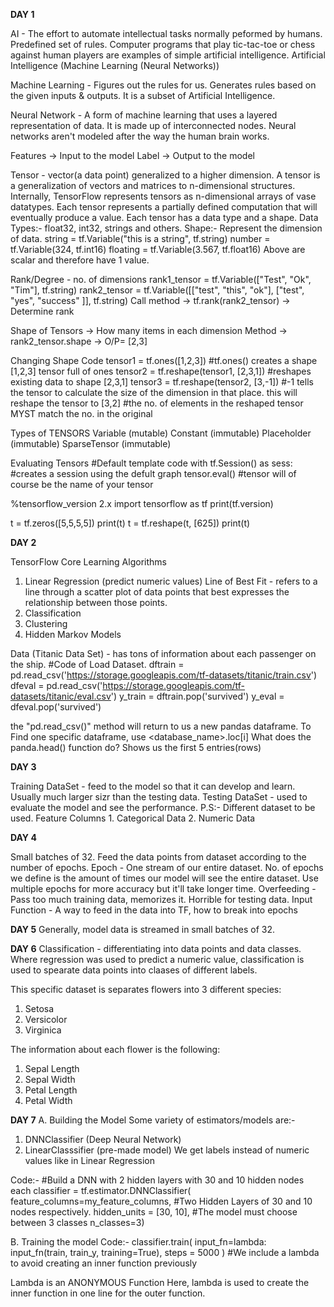 __**DAY 1**__

AI - The effort to automate intellectual tasks normally peformed by humans. Predefined set of rules.
Computer programs that play tic-tac-toe or chess against human players are examples of simple artificial intelligence.
Artificial Intelligence (Machine Learning (Neural Networks))

Machine Learning - Figures out the rules for us. Generates rules based on the given inputs & outputs. It is a subset of Artificial Intelligence.

Neural Network - A form of machine learning that uses a layered representation of data. It is made up of interconnected nodes. Neural networks aren't modeled after the way the human brain works.

Features -> Input to the model
Label -> Output to the model

Tensor - vector(a data point) generalized to a higher dimension.
A tensor is a generalization  of vectors and matrices to n-dimensional structures. Internally, TensorFlow represents tensors as n-dimensional arrays of vase datatypes.
Each tensor represents a partially defined computation that will eventually produce a value.
Each tensor has a data type and a shape.
Data Types:- float32, int32, strings and others.
Shape:- Represent the dimension of data.
string = tf.Variable("this is a string", tf.string)
number = tf.Variable(324, tf.int16)
floating = tf.Variable(3.567, tf.float16)
Above are scalar and therefore have 1 value.

Rank/Degree - no. of dimensions
rank1_tensor = tf.Variable(["Test", "Ok", "Tim"], tf.string)
rank2_tensor = tf.Variable([["test", "this", "ok"], ["test", "yes", "success" ]], tf.string)
Call method -> tf.rank(rank2_tensor) -> Determine rank

Shape of Tensors -> How many items in each dimension
Method -> rank2_tensor.shape -> O/P= [2,3]

Changing Shape
Code
tensor1 = tf.ones([1,2,3]) #tf.ones() creates a shape [1,2,3] tensor full of ones
tensor2 = tf.reshape(tensor1, [2,3,1]) #reshapes existing data to shape [2,3,1]
tensor3 = tf.reshape(tensor2, [3,-1]) #-1 tells the tensor to calculate the size of the dimension in that place. this will reshape the tensor to [3,2]
#the no. of elements in the reshaped tensor MYST match the no. in the original 

Types of TENSORS
    Variable (mutable)
    Constant (immutable)
    Placeholder (immutable)
    SparseTensor (immutable)

Evaluating Tensors
#Default template code
with tf.Session() as sess: #creates a session using the defult graph
    tensor.eval() #tensor will of course be the name of your tensor

%tensorflow_version 2.x
import tensorflow as tf
print(tf.version)

t = tf.zeros([5,5,5,5])
print(t)
t = tf.reshape(t, [625])
print(t)


__**DAY 2**__

TensorFlow Core Learning Algorithms
1. Linear Regression (predict numeric values)
    Line of Best Fit - refers to a line through a scatter plot of data points that best expresses the relationship between those points.
2. Classification
3. Clustering
4. Hidden Markov Models

Data (Titanic Data Set) - has tons of information about each passenger on the ship.
#Code of Load Dataset.
dftrain = pd.read_csv('https://storage.googleapis.com/tf-datasets/titanic/train.csv')
dfeval = pd.read_csv('https://storage.googleapis.com/tf-datasets/titanic/eval.csv')
y_train = dftrain.pop('survived')
y_eval = dfeval.pop('survived')

the "pd.read_csv()" method will return to us a new pandas dataframe.
To Find one specific dataframe, use <database_name>.loc[i]
What does the panda.head() function do?
Shows us the first 5 entries(rows)


__**DAY 3**__

Training DataSet - feed to the model so that it can develop and learn. Usually much larger sizr than the testing data.
Testing DataSet - used to evaluate the model and see the performance. P.S:- Different dataset to be used.
Feature Columns
    1. Categorical Data
    2. Numeric Data


__**DAY 4**__

Small batches of 32.
Feed the data points from dataset according to the number of epochs.
Epoch - One stream of our entire dataset.
No. of epochs we define is the amount of times our model will see the entire dataset. Use multiple epochs  for more accuracy but it'll take longer time.
Overfeeding - Pass too much training data, memorizes it. Horrible for testing data.
Input Function -  A way to feed in the data into TF, how to break into epochs


__**DAY 5**__
Generally, model data is streamed in small batches of 32.


__**DAY 6**__
Classification - differentiating into data points and data classes.
Where regression was used to predict a numeric value, classification is used to spearate data points into claases of different labels.

This specific dataset is separates flowers into 3  different species:
1. Setosa
2. Versicolor
3. Virginica

The information about each flower is the following:
1. Sepal Length
2. Sepal Width
3. Petal Length
4. Petal Width


__**DAY 7**__
A. Building the Model
Some variety of estimators/models are:-
1. DNNClassifier (Deep Neural Network)
2. LinearClasssifier (pre-made model)
    We get labels instead of numeric values like in Linear Regression

Code:- 
#Build a DNN with 2 hidden layers with 30 and 10 hidden nodes each
classifier = tf.estimator.DNNClassifier(
    feature_columns=my_feature_columns,
    #Two Hidden Layers of 30 and 10 nodes respectively.
    hidden_units = [30, 10],
    #The model must choose between 3 classes
    n_classes=3)

B. Training the model
Code:-
classifier.train(
    input_fn=lambda: input_fn(train, train_y, training=True),
    steps = 5000
)
#We include a lambda to avoid creating an inner function previously

Lambda is an ANONYMOUS Function
Here, lambda is used to create the inner function in one line for the outer function.
